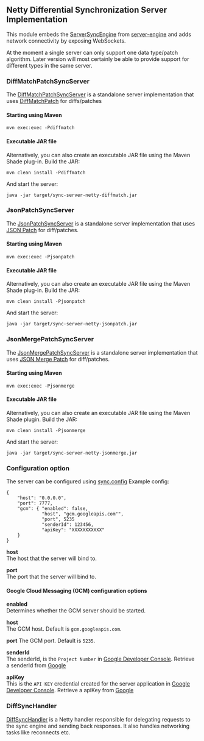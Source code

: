 ## Netty Differential Synchronization Server Implementation
This module embeds the [ServerSyncEngine](../server-engine/src/main/java/org/jboss/aerogear/sync/server/ServerSyncEngine.java) from [server-engine](../server-engine) and adds network connectivity by exposing
WebSockets.

At the moment a single server can only support one data type/patch algorithm. Later version will most certainly be able
to provide support for different types in the same server.

### DiffMatchPatchSyncServer
The [DiffMatchPatchSyncServer](./src/main/java/org/jboss/aerogear/sync/server/netty/DiffMatchPatchSyncServer.java) is a standalone server implementation
that uses [DiffMatchPatch](../../synchronizers/diffmatchpatch) for diffs/patches

#### Starting using Maven

    mvn exec:exec -Pdiffmatch

#### Executable JAR file

Alternatively, you can also create an executable JAR file using the Maven Shade plug-in. Build the JAR:

    mvn clean install -Pdiffmatch

And start the server:

    java -jar target/sync-server-netty-diffmatch.jar

### JsonPatchSyncServer
The [JsonPatchSyncServer](./src/main/java/org/jboss/aerogear/sync/server/netty/JsonPatchSyncServer.java) is a standalone
server implementation that uses [JSON Patch](../..//synchronizers/json-patch) for diff/patches.

#### Starting using Maven

    mvn exec:exec -Pjsonpatch

#### Executable JAR file

Alternatively, you can also create an executable JAR file using the Maven Shade plug-in. Build the JAR:

    mvn clean install -Pjsonpatch

And start the server:

    java -jar target/sync-server-netty-jsonpatch.jar

### JsonMergePatchSyncServer
The [JsonMergePatchSyncServer](./src/main/java/org/jboss/aerogear/sync/server/netty/JsonMergePatchSyncServer.java) is a standalone
server implementation that uses [JSON Merge Patch](../../synchronizers/json-merge-patch) for diff/patches.

#### Starting using Maven

    mvn exec:exec -Pjsonmerge

#### Executable JAR file

Alternatively, you can also create an executable JAR file using the Maven Shade plugin. Build the JAR:

    mvn clean install -Pjsonmerge

And start the server:

    java -jar target/sync-server-netty-jsonmerge.jar

### Configuration option
The server can be configured using [sync.config](./src/main/resources/sync.config)
Example config:

    {
        "host": "0.0.0.0",
        "port": 7777,
        "gcm": { "enabled": false, 
                 "host", "gcm.googleapis.com"",
                 "port", 5235
                 "senderId": 123456, 
                 "apiKey": "XXXXXXXXXXX"
        }
    }
    
__host__  
The host that the server will bind to.

__port__  
The port that the server will bind to.

#### Google Cloud Messaging (GCM) configuration options  

__enabled__  
Determines whether the GCM server should be started.

__host__  
The GCM host. Default is ```gcm.googleapis.com```.

__port__
The GCM port. Default is ```5235```.


__senderId__  
The senderId, is the ```Project Number``` in [Google Developer Console](https://console.developers.google.com).
Retrieve a senderId from [Google](https://developer.android.com/google/gcm/gs.html)

__apiKey__  
This is the ```API KEY``` credential created for the server application in [Google Developer Console](https://console.developers.google.com).
Retrieve a apiKey from [Google](https://developer.android.com/google/gcm/gs.html)


### DiffSyncHandler
[DiffSyncHandler](./src/main/java/org/jboss/aerogear/sync/server/netty/DiffSyncHandler.java) is a Netty handler responsible for
delegating requests to the sync engine and sending back responses. It also handles networking tasks like reconnects etc.



